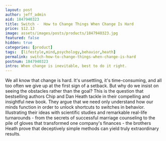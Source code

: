 ```yaml
---
layout: post
author: jeff_admin
aid: 1847940323
title: Switch -  How to Change Things When Change Is Hard
price: $12.13
image: assets/images/posts/products/1847940323.jpg
featured: false
hidden: true
categories: [product]
tags:  [lifestyle,mind,psychology,behavior,heath]
permalink: switch-how-to-change-things-when-change-is-hard
postnum: 1847940323
intro: When change is inevitable, best to do it right.
---
```

We all know that change is hard. It's unsettling, it's time-consuming, and all too often we give up at the first sign of a setback. But why do we insist on seeing the obstacles rather than the goal? This is the question that bestselling authors Chip and Dan Heath tackle in their compelling and insightful new book. They argue that we need only understand how our minds function in order to unlock shortcuts to switches in behavior. Illustrating their ideas with scientific studies and remarkable real-life turnarounds - from the secrets of successful marriage counseling to the pile of gloves that transformed one company's finances - the brothers Heath prove that deceptively simple methods can yield truly extraordinary results.
